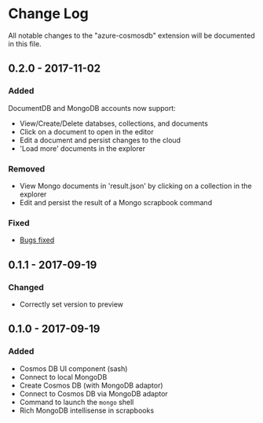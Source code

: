 # Change Log
All notable changes to the "azure-cosmosdb" extension will be documented in this file.

## 0.2.0 - 2017-11-02
### Added
DocumentDB and MongoDB accounts now support:
- View/Create/Delete databses, collections, and documents
- Click on a document to open in the editor
- Edit a document and persist changes to the cloud
- 'Load more' documents in the explorer

### Removed
- View Mongo documents in 'result.json' by clicking on a collection in the explorer
- Edit and persist the result of a Mongo scrapbook command

### Fixed
- [Bugs fixed](https://github.com/Microsoft/vscode-cosmosdb/issues?q=is%3Aissue+milestone%3A%220.2.0%22+is%3Aclosed+label%3Abug)

## 0.1.1 - 2017-09-19
### Changed
- Correctly set version to preview

## 0.1.0 - 2017-09-19
### Added
- Cosmos DB UI component (sash)
- Connect to local MongoDB
- Create Cosmos DB (with MongoDB adaptor)
- Connect to Cosmos DB via MongoDB adaptor
- Command to launch the `mongo` shell
- Rich MongoDB intellisense in scrapbooks
